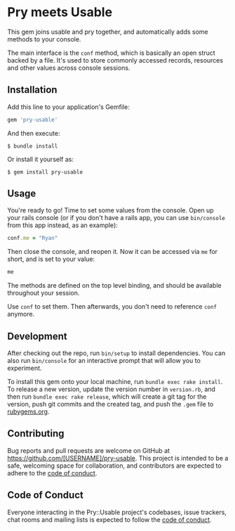 # Pry meets Usable

This gem joins usable and pry together, and automatically adds some methods to your console.

The main interface is the `conf` method, which is basically an open struct backed by a file. It's used to store
commonly accessed records, resources and other values across console sessions.

## Installation

Add this line to your application's Gemfile:

```ruby
gem 'pry-usable'
```

And then execute:

    $ bundle install

Or install it yourself as:

    $ gem install pry-usable

## Usage

You're ready to go! Time to set some values from the console. Open up your rails console (or if you don't have
a rails app, you can use `bin/console` from this app instead, as an example):
```ruby
conf.me = "Ryan"
```

Then close the console, and reopen it. Now it can be accessed via `me` for short, and is set to your value:
```ruby
me
```

The methods are defined on the top level binding, and should be available throughout your session.

Use `conf` to set them. Then afterwards, you don't need to reference `conf` anymore.

## Development

After checking out the repo, run `bin/setup` to install dependencies. You can also run `bin/console` for an interactive prompt that will allow you to experiment.

To install this gem onto your local machine, run `bundle exec rake install`. To release a new version, update the version number in `version.rb`, and then run `bundle exec rake release`, which will create a git tag for the version, push git commits and the created tag, and push the `.gem` file to [rubygems.org](https://rubygems.org).

## Contributing

Bug reports and pull requests are welcome on GitHub at https://github.com/[USERNAME]/pry-usable. This project is intended to be a safe, welcoming space for collaboration, and contributors are expected to adhere to the [code of conduct](https://github.com/[USERNAME]/pry-usable/blob/master/CODE_OF_CONDUCT.md).

## Code of Conduct

Everyone interacting in the Pry::Usable project's codebases, issue trackers, chat rooms and mailing lists is expected to follow the [code of conduct](https://github.com/[USERNAME]/pry-usable/blob/master/CODE_OF_CONDUCT.md).
